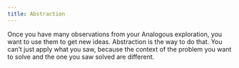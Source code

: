 ```yaml
---
title: Abstraction
---
```


Once you have many observations from your Analogous exploration, you want to use them to get new ideas. Abstraction is the way to do that. You can’t just apply what you saw, because the context of the problem you want to solve and the one you saw solved are different.